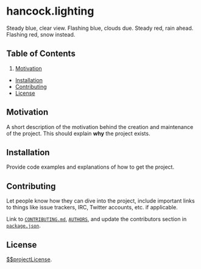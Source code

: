 # hancock.lighting

Steady blue, clear view. Flashing blue, clouds due. Steady red, rain ahead. Flashing red, snow instead.

## Table of Contents

1. [Motivation](#motivation)
- [Installation](#installation)
- [Contributing](#contributing)
- [License](#license)

## Motivation

A short description of the motivation behind the creation and maintenance of the project. This should explain **why** the project exists.

## Installation

Provide code examples and explanations of how to get the project.

## Contributing

Let people know how they can dive into the project, include important links to things like issue trackers, IRC, Twitter accounts, etc. if applicable.

Link to [`CONTRIBUTING.md`](https://github.com/ericwbailey/hancock.lighting/blob/master/CONTRIBUTING.md), [`AUTHORS`](https://github.com/ericwbailey/hancock.lighting/blob/master/AUTHORS), and update the contributors section in [`package.json`](https://github.com/ericwbailey/hancock.lighting/blob/master/package.json).

## License

[$$projectLicense](https://raw.githubusercontent.com/ericwbailey/hancock.lighting/master/LICENSE).
